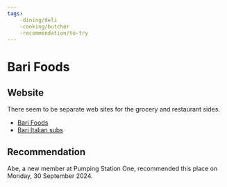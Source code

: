 ```yaml
---
tags:
    -dining/deli
    -cooking/butcher
    -recommendation/to-try
---
```


# Bari Foods
## Website
There seem to be separate web sites for the grocery and restaurant sides.
- [Bari Foods](https://www.meatmarketchicago.com/)
- [Bari Italian subs](https://www.bariitaliansubs.com/)

## Recommendation
Abe, a new member at Pumping Station One, recommended this place on Monday, 30 September 2024.